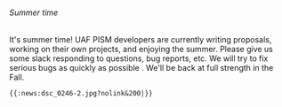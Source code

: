 ###### Summer time

It\'s summer time! UAF PISM developers are currently writing proposals,
working on their own projects, and enjoying the summer. Please give us
some slack responding to questions, bug reports, etc. We will try to fix
serious bugs as quickly as possible . We\'ll be back at full strength in
the Fall.

```{=mediawiki}
{{:news:dsc_0246-2.jpg?nolink&200|}}
```
